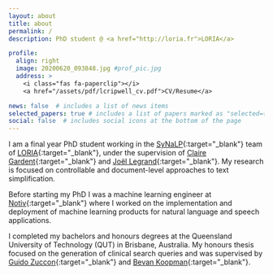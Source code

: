 ```yaml
---
layout: about
title: about
permalink: /
description: PhD student @ <a href="http://loria.fr">LORIA</a>

profile:
  align: right
  image: 20200620_093848.jpg #prof_pic.jpg
  address: >
    <i class="fas fa-paperclip"></i>
    <a href="/assets/pdf/lcripwell_cv.pdf">CV/Resume</a>

news: false  # includes a list of news items
selected_papers: true # includes a list of papers marked as "selected={true}"
social: false  # includes social icons at the bottom of the page
---
```


I am a final year PhD student working in the [SyNaLP](https://synalp.loria.fr/){:target="\_blank"} team of [LORIA](https://loria.fr/){:target="\_blank"}, under the supervision of [Claire Gardent](https://members.loria.fr/CGardent/){:target="\_blank"} and [Joël Legrand](http://joel-legrand.fr/hugo/){:target="\_blank"}. My research is focused on controllable and document-level approaches to text simplification.

Before starting my PhD I was a machine learning engineer at [Notiv](http://notiv.com){:target="\_blank"} where I worked on the implementation and deployment of machine learning products for natural language and speech applications.

I completed my bachelors and honours degrees at the Queensland University of Technology (QUT) in Brisbane, Australia. My honours thesis focused on the generation of clinical search queries and was supervised by [Guido Zuccon](http://ielab.io/people/guido-zuccon.html){:target="\_blank"} and [Bevan Koopman](http://koopman.id.au/){:target="\_blank"}.
